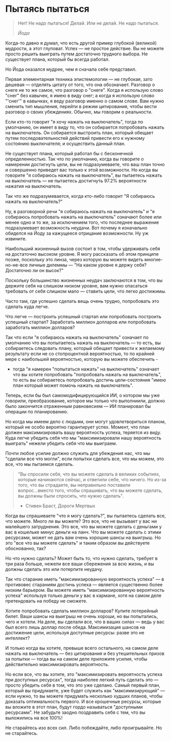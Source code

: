 # Пытаясь пытаться
<blockquote>Нет! Не надо пытаться! Делай. Или не делай. Не надо пытаться.

<em>Йода</em></blockquote>

Когда-то давно я думал, что есть другой пример глубокой (великой) мудрости, а этот глуповат. Успех — не простое действие. Вы не можете просто решить выиграть путем достаточно трудного выбора. Не существует плана, который бы всегда работал.

Но Йода оказался мудрее, чем я сначала себе представил.

Первая элементарная техника эпистемологии — не глубокая, зато дешевая — отделять цитату от того, что она обозначает. Разговор о снеге не то же самое, что разговор о "снеге". Когда я использую слово "снег" без кавычек, я имею в виду снег; а когда я использую слово "'снег'" в кавычках, я веду разговор именно о самом слове. Вам нужно сменить тип мышления, перейти в режим цитирования, чтобы вести разговор о своих убеждениях. Обычно, мы говорим о реальности.

Если кто-то говорит "я хочу нажать на выключатель", тогда по умолчанию, он имеет в виду то, что он собирается попробовать нажать на выключатель. Он собирается выстроить план, который обещает путем последовательностей действий привести его к нужному состоянию выключателя; и осуществить данный план.

Не существует плана, который работал бы с бесконечной определенностью. Так что по умолчанию, когда вы говорите о намерении достигнуть цели, вы не подразумеваете, что ваш план точно и совершенно приведет вас только к этой возможности. Но когда вы говорите "я собираюсь нажать на выключатель", вы пытаетесь нажать на выключатель — не пытаетесь достигнуть 97.2% вероятности нажатия на выключатель.

Так что же подразумевается, когда кто-либо говорит "Я собираюсь нажать на выключатель?"

Ну, в разговорной речи "я собираюсь нажать на выключатель" и "я собираюсь попробовать нажать на выключатель" означают более или менее одно и то же, за исключением того, что последнее выражение подразумевает возможность неудачи. Вот почему я изначально обиделся на Йоду за кажущееся отрицание возможности. Ну уж извините.

Наибольший жизненный вызов состоит в том, чтобы удерживать себя на достаточно высоком уровне. Я могу рассказать об этом принципе позже, поскольку это линза, через которую вы можете видеть многие-но-не-все личные дилеммы — "На каком уровне я держу себя? Достаточно ли он высок?"

Поскольку большинство жизненных неудач заключаются в том, что вы держите себя на слишком низком уровне, вам нужно опасаться требовать от себя слишком мало — ставить цели, что легко достижимы.

Часто там, где успешно сделать вещь очень трудно, попробовать это сделать куда легче.

Что легче — построить успешный стартап или попробовать построить успешный стартап? Заработать миллион долларов или попробовать заработать миллион долларов?

Так что если "я собираюсь нажать на выключатель" означает по умолчанию что вы попытаетесь нажать на выключатель — то есть, вы собираетесь следовать плану, который обещает привести к желаемому результату если не со стопроцентной вероятностью, то по крайней мере с наибольшей вероятностью, которую вы можете обеспечить -

- тогда "я намерен "попытаться нажать" на выключатель" означает что вы хотите попробовать "попробовать нажать на выключатель", то есть вы собираетесь попробовать достичь цели-состояния "имею план который может помочь нажать на выключатель".

Теперь, если бы был самомодифицирующийся ИИ, о котором мы уже говорили, преобразование, которое мы только что выполниили, должно было закончится отраженным равновесием — ИИ планировал бы операции по планированию.

Но когда мы имеем дело с людьми, они могут удовлетвориться планом, который не особо вероятно гарантирует успех. Момент, что план должен максимизировать вашу вероятность успеха, теряется из виду. Куда легче убедить себя что мы "максимизировали нашу вероятность выиграть" нежели убедить себя что мы выиграем.

Почти любое усилие должно служить для убеждения нас, что мы "сделали все что могли", если попытки сделать все, что мы можем, это все, что мы пытаемся сделать.

<blockquote>"Вы спросили себя, что вы можете сделать в великих событиях, которые начинаются сейчас, и ответили себе, что ничего. Но из-за того, что вы страдаете, вы неправильно поставили вопрос...вместо того, чтобы спрашивать, что вы можете сделать, вы должны были спросить, что нужно сделать".

- Стивен Браст, Дороги Мертвых</blockquote>

Когда вы спрашиваете "что я могу сделать?", вы пытаетесь сделать все, что можете. Много ли вы можете? Это все, что не вызывает у вас ни малейшего затруднения. Это все, что вы можете сделать с деньгами у вас в кошельке минус деньги на ланч. Что вы можете сделать с этими ресурсами, может не дать вам очень хорошие шансы на выигрыш. Но это "все что вы можете сделать" и таким образом вы действуете обоснованно, так?

Но что нужно сделать? Может быть то, что нужно сделать, требует в три раза больше, нежели все ваши сбережения за всю жизнь, и вы должны сделать это или потерпите неудачу.

Так что старание иметь "максимизированную вероятность успеха" — в противовес стараниям достичь успеха — является существенно более низким барьером. Вы можете иметь "максимизированную вероятность успеха" используя только деньги у вас в кармане, хотя на самом деле претендовать на победу не сможете.

Хотите попробовать сделать миллион долларов? Купите лотерейный билет. Ваши шансы на выигрыш не очень хороши, но вы попытались, чего и хотели. На деле, вы сделали все, что в ваших силах — ведь у вас был всего лишь доллар после обеда. Максимизация шансов на достижение цели, используя доступные ресурсы: разве это не интеллект?

И только когда вы хотите, превыше всего остального, на самом деле нажать на выключатель — без цитирования и без утешительных призов за попытки — тогда вы на самом деле приложите усилия, чтобы действительно максимизировать вероятность.

Но если все, что вы хотите, это "максимизировать вероятность успеха при доступных ресурсах", тогда наиболее легкий путь сделать это — просто убедить себя в том, что это уже сделано. Самый первый план, который вы придумаете, уже будет служить как "максимизирующий" — если нужно, то вы можете придумать несколько худших планов, чтобы доказать оптимальность первого. И все крошечные ресурсы, которые вы вложите в этот план, будут гордо называться "доступными ресурсами". Не забудьте заодно поздравить себя с тем, что вы выложились на все 100%!

Не старайтесь изо всех сил. Либо побеждайте, либо проигрывайте. Но не старайтесь.
